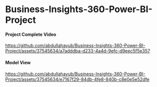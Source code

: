 # Business-Insights-360-Power-BI-Project


#### Project Complete Video

https://github.com/abdullahayub/Business-Insights-360-Power-BI-Project/assets/37545634/a7adddba-d233-4a4d-9efc-d9eec5f5e357

#### Model View

https://github.com/abdullahayub/Business-Insights-360-Power-BI-Project/assets/37545634/e7167f29-84db-4fe8-840b-c8e0e5e52dfe
